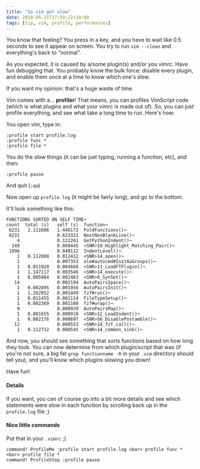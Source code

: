 ```yaml
---
title: "So vim got slow"
date: 2018-05-21T17:59:22+10:00
tags: [tip, vim, profile, performances]
---
```


You know that feeling? You press in a key, and you have to wait like 0.5 seconds
to see it appear on screen. You try to run `vim --clean` and everything's back
to "normal".

As you expected, it is caused by a/some plugin(s) and/or you vimrc. Have fun
debugging that. You probably know the bulk force: disable every plugin, and
enable them once at a time to know which one's slow.

If you want my opinion: that's a huge waste of time.

Vim comes with a... **profiler**! That means, you can profiles VimScript code
(which is what plugins and what your vimrc is made out of). So, you can just
profile everything, and see what take a long time to run. Here's how:

You open vim, type in:

```vimscript
:profile start profile.log
:profile func *
:profile file *
```

You do the slow things (it can be just typing, running a function, etc), and
then:

```vimscript
:profile pause
```

And quit (`:qa`)

Now open up `profile.log` (it might be fairly long), and go to the bottom.

It'll look something like this:

```
FUNCTIONS SORTED ON SELF TIME¬
count  total (s)   self (s)  function¬
 6231   2.111606   1.448172  FoldFunctions()¬
 6231              0.623322  NextNonBlankLine()¬
    4              0.122261  GetPythonIndent()¬
  149              0.060445  <SNR>19_Highlight_Matching_Pair()¬
 1996              0.040112  IndentLevel()¬
    1   0.112088   0.012412  <SNR>14_open()¬
    1              0.007353  ale#autocmd#InitAuGroups()¬
    1   0.011920   0.004668  <SNR>11_LoadFTPlugin()¬
    1   1.147117   0.003546  <SNR>14_execute()¬
    1   0.005964   0.002463  <SNR>8_SynSet()¬
   14              0.002194  AutoPairsSpace()¬
    1   0.002895   0.001956  AutoPairsInit()¬
    1   1.262952   0.001449  fzf#run()¬
    1   0.011455   0.001114  FileTypeSetup()¬
    1   0.002369   0.001108  fzf#wrap()¬
    9              0.000939  AutoPairsMap()¬
    1   0.001655   0.000910  <SNR>12_LoadIndent()¬
    1   0.002176   0.000697  <SNR>56_DisablePostamble()¬
   12              0.000553  <SNR>14_fzf_call()¬
    1   0.112732   0.000545  <SNR>14_common_sink()¬
```

And now, you should see something that sorts functions based on how long they
took. You can now determine from which plugin/script that was (if you're not
sure, a big fat `grep functionname -R` in your `.vim` directory should tell
you), and you'll know which plugins slowing you down!

Have fun!

#### Details

If you want, you can of course go into a bit more details and see which
statements were slow in each function by scrolling back up in the `profile.log`
file ;)

#### Nice little commands

Put that in your `.vimrc` ;)

```vimscript
command! ProfileMe :profile start profile.log <bar> profile func * <bar> profile file *
command! ProfileStop :profile pause
```
